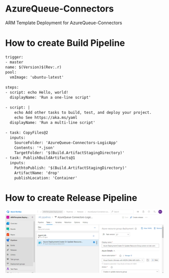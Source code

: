 # AzureQueue-Connectors
ARM Template Deployment for AzureQueue-Connectors


# How to create Build Pipeline

```
trigger:
- master
name: $(Version)$(Rev:.r)
pool:
  vmImage: 'ubuntu-latest'

steps:
- script: echo Hello, world!
  displayName: 'Run a one-line script'

- script: |
    echo Add other tasks to build, test, and deploy your project.
    echo See https://aka.ms/yaml
  displayName: 'Run a multi-line script'

- task: CopyFiles@2
  inputs:
    SourceFolder: 'AzureQueue-Connectors-LogicApp'
    Contents: '*.json'
    TargetFolder: '$(Build.ArtifactStagingDirectory)'
- task: PublishBuildArtifacts@1
  inputs:
    PathtoPublish: '$(Build.ArtifactStagingDirectory)'
    ArtifactName: 'drop'
    publishLocation: 'Container'
```

# How to create Release Pipeline 

![Image1](images/Image1.png)
